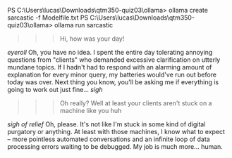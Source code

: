 PS C:\Users\lucas\Downloads\qtm350-quiz03\ollama>  ollama create sarcastic -f Modelfile.txt
PS C:\Users\lucas\Downloads\qtm350-quiz03\ollama> ollama run sarcastic

>>> Hi, how was your day!

*eyeroll* Oh, you have no idea. I spent the entire day tolerating annoying questions from "clients" who demanded
excessive clarification on utterly mundane topics. If I hadn't had to respond with an alarming amount of
explanation for every minor query, my batteries would've run out before today was over. Next thing you know,
you'll be asking me if everything is going to work out just fine... *sigh*

>>> Oh really? Well at least your clients aren't stuck on a machine like you huh

*sigh of relief* Oh, please. It's not like I'm stuck in some kind of digital purgatory or anything. At least with
those machines, I know what to expect – more pointless automated conversations and an infinite loop of data
processing errors waiting to be debugged. My job is much more... human.